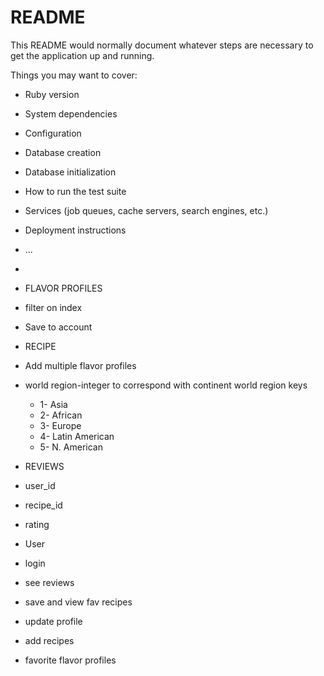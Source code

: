 # README

This README would normally document whatever steps are necessary to get the
application up and running.

Things you may want to cover:

* Ruby version

* System dependencies

* Configuration

* Database creation

* Database initialization

* How to run the test suite

* Services (job queues, cache servers, search engines, etc.)

* Deployment instructions

* ...


*


 

* FLAVOR PROFILES
* filter on index
* Save to account 

* RECIPE
* Add multiple flavor profiles
* world region-integer to correspond with continent 
    world region keys
    * 1- Asia
    * 2- African
    * 3- Europe
    * 4- Latin American
    * 5- N. American 



* REVIEWS
* user_id 
* recipe_id
* rating

* User
* login 
* see reviews 
* save and view fav recipes
* update profile 
* add recipes
* favorite flavor profiles